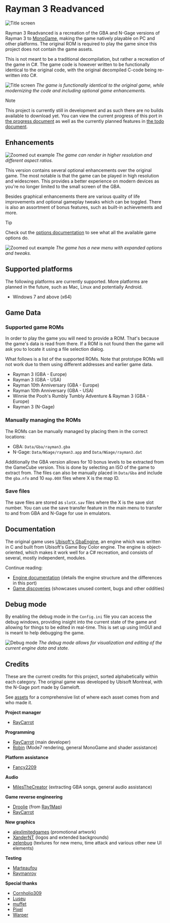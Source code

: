 # Rayman 3 Readvanced

![Title screen](assets/logo/Rayman%203%20Readvanced.png)

Rayman 3 Readvanced is a recreation of the GBA and N-Gage versions of Rayman 3 to [MonoGame](https://monogame.net), making the game natively playable on PC and other platforms. The original ROM is required to play the game since this project does not contain the game assets.

This is not meant to be a traditional decompilation, but rather a recreation of the game in C#. The game code is however written to be functionally identical to the original code, with the original decompiled C-code being re-written into C#.

![Title screen](screenshots/title_screen.png)
*The game is functionally identical to the original game, while modernizing the code and including optional game enhancements.*

> [!NOTE]
> This project is currently still in development and as such there are no builds available to download yet. You can view the current progress of this port in [the progress document](PROGRESS.md) as well as the currently planned features in [the todo document](TODO.md).

## Enhancements

![Zoomed out example](screenshots/zoom_out.png)
*The game can render in higher resolution and different aspect ratios.*

This version contains several optional enhancements over the original game. The most notable is that the game can be played in high resolution and widescreen. This provides a better experience on modern devices as you're no longer limited to the small screen of the GBA.

Besides graphical enhancements there are various quality of life improvements and optional gameplay tweaks which can be toggled. There is also an assortment of bonus features, such as built-in achievements and more.

> [!TIP]
> Check out the [options documentation](docs/options.md) to see what all the available game options do.

![Zoomed out example](screenshots/game_options.png)
*The game has a new menu with expanded options and tweaks.*

## Supported platforms

The following platforms are currently supported. More platforms are planned in the future, such as Mac, Linux and potentially Android.

- Windows 7 and above (x64)

## Game Data

### Supported game ROMs

In order to play the game you will need to provide a ROM. That's because the game's data is read from there. If a ROM is not found then the game will ask you to locate it using a file selection dialog.

What follows is a list of the supported ROMs. Note that prototype ROMs will not work due to them using different addresses and earlier game data.

- Rayman 3 (GBA - Europe)
- Rayman 3 (GBA - USA)
- Rayman 10th Anniversary (GBA - Europe)
- Rayman 10th Anniversary (GBA - USA)
- Winnie the Pooh's Rumbly Tumbly Adventure & Rayman 3 (GBA - Europe)
- Rayman 3 (N-Gage)

### Manually managing the ROMs

The ROMs can be manually managed by placing them in the correct locations:

- GBA: `Data/Gba/rayman3.gba`
- N-Gage: `Data/NGage/rayman3.app` and `Data/NGage/rayman3.dat`

Additionally the GBA version allows for 10 bonus levels to be extracted from the GameCube version. This is done by selecting an ISO of the game to extract from. The files can also be manually placed in `Data/Gba` and include the `gba.nfo` and 10 `map.00X` files where X is the map ID.

### Save files

The save files are stored as `slotX.sav` files where the X is the save slot number. You can use the save transfer feature in the main menu to transfer to and from GBA and N-Gage for use in emulators.

## Documentation

The original game uses [Ubisoft's GbaEngine](https://raymanpc.com/wiki/en/GbaEngine), an engine which was written in C and built from Ubisoft's Game Boy Color engine. The engine is object-oriented, which makes it work well for a C# recreation, and consists of several, mostly independent, modules.

Continue reading:

- [Engine documentation](docs/engine_documentation.md) (details the engine structure and the differences in this port)
- [Game discoveries](docs/game_discoveries.md) (showcases unused content, bugs and other oddities)

## Debug mode
By enabling the debug mode in the `Config.ini` file you can access the debug windows, providing insight into the current state of the game and allowing for things to be edited in real-time. This is set up using ImGUI and is meant to help debugging the game.

![Debug mode](screenshots/debug_mode.png)
*The debug mode allows for visualization and editing of the current engine data and state.*

## Credits
These are the current credits for this project, sorted alphabetically within each category. The original game was developed by Ubisoft Montreal, with the N-Gage port made by Gameloft.

See [assets](docs/assets.md) for a comprehensive list of where each asset comes from and who made it.

**Project manager**
- [RayCarrot](https://github.com/RayCarrot)

**Programming**
- [RayCarrot](https://github.com/RayCarrot) (main developer)
- [Robin](https://github.com/rtsonneveld) (Mode7 rendering, general MonoGame and shader assistance)

**Platform assistance**
- [Fancy2209](https://github.com/Fancy2209)

**Audio**
- [MilesTheCreator](https://bsky.app/profile/milesthecreator.bsky.social) (extracting GBA songs, general audio assistance)

**Game reverse engineering**
- [Droolie](https://github.com/byvar) (from [Ray1Map](https://github.com/BinarySerializer/Ray1Map))
- [RayCarrot](https://github.com/RayCarrot)

**New graphics**
- [alexlimitedgames](https://alexlimitedgames.github.io) (promotional artwork)
- [XanderNT](https://linktr.ee/XanderNT) (logos and extended backgrounds)
- [zelenbug](https://gamebanana.com/members/3067029) (textures for new menu, time attack and various other new UI elements)

**Testing**
- [Marteaufou](https://bsky.app/profile/marteaufou.jardindesreves.fr)
- [Raymanroy](https://www.twitch.tv/Raymanroy)

**Special thanks**
- [Cornholio309](https://bsky.app/profile/cornholio309.bsky.social)
- [Luseu](https://x.com/Luseu4)
- [muffet](https://youtube.com/@muffet1536)
- [Pixel](https://www.youtube.com/@PixelTheRetro)
- [Warper](https://youtube.com/@warper74)
